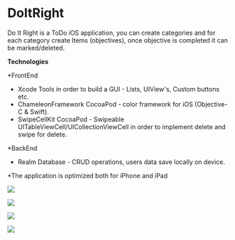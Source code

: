 # DoItRight

Do It Right is a ToDo iOS application, you can create categories and for each category create Items (objectives), once objective is completed it can be marked/deleted.

**Technologies**

*FrontEnd
- Xcode Tools in order to build a GUI - Lists, UIView's, Custom buttons etc. 
- ChameleonFramework CocoaPod - color framework for iOS (Objective-C & Swift).
- SwipeCellKit CocoaPod - Swipeable UITableViewCell/UICollectionViewCell in order to implement delete and swipe for delete.

*BackEnd
- Realm Database - CRUD operations, users data save locally on device.

*The application is optimized both for iPhone and iPad

![](https://github.com/LazarofShalev/DoItRight/blob/master/ScreenShots/צילום%20מסך%202019-07-14%20ב-13.08.10.png)

![](https://github.com/LazarofShalev/DoItRight/blob/master/ScreenShots/צילום%20מסך%202019-07-14%20ב-13.08.31.png)

![](https://github.com/LazarofShalev/DoItRight/blob/master/ScreenShots/צילום%20מסך%202019-07-14%20ב-13.08.57.png)

![](https://github.com/LazarofShalev/DoItRight/blob/master/ScreenShots/צילום%20מסך%202019-07-14%20ב-13.09.37.png)


